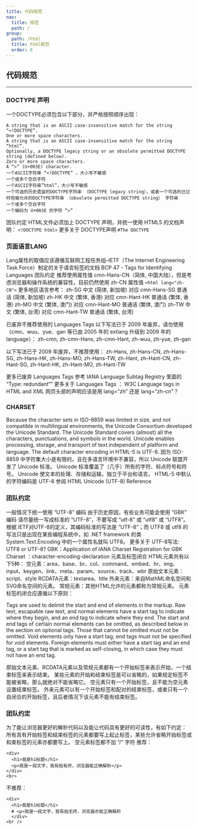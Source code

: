 ```yaml
---
title: 代码规范
nav:
  title: 规范
  path: /
group:
  path: /html
  title: html规范
  order: 0
---
```


## 代码规范
-------------------
### DOCTYPE 声明
一个DOCTYPE必须包含以下部分，并严格按照顺序出现：
```
A string that is an ASCII case-insensitive match for the string “<!DOCTYPE”.
One or more space characters.
A string that is an ASCII case-insensitive match for the string “html”.
Optionally, a DOCTYPE legacy string or an obsolete permitted DOCTYPE string (defined below).
Zero or more space characters.
A “>” (U+003E) character.
一个ASCII字符串 “<!DOCTYPE” ，大小写不敏感
一个或多个空白字符
一个ASCII字符串”html”，大小写不敏感
一个可选的历史遗留的DOCTYPE字符串 （DOCTYPE legacy string），或者一个可选的已过时但被允许的DOCTYPE字符串 （obsolete permitted DOCTYPE string） 字符串
一个或多个空白字符
一个编码为 U+003E 的字符 “>”
```
团队约定
HTML文件必须加上 DOCTYPE 声明，并统一使用 HTML5 的文档声明：
`<!DOCTYPE html>`
更多关于 DOCTYPE声明 `#The DOCTYPE`

### 页面语言LANG
Lang属性的取值应该遵循互联网工程任务组–IETF（The Internet Engineering Task Force）制定的关于语言标签的文档 BCP 47 - Tags for Identifying Languages
团队约定
推荐使用属性值 cmn-Hans-CN（简体, 中国大陆），但是考虑浏览器和操作系统的兼容性，目前仍然使用 zh-CN 属性值
`<html lang="zh-CN">`
更多地区语言参考：
zh-SG 中文 (简体, 新加坡)   对应 cmn-Hans-SG 普通话 (简体, 新加坡)
zh-HK 中文 (繁体, 香港)     对应 cmn-Hant-HK 普通话 (繁体, 香港)
zh-MO 中文 (繁体, 澳门)     对应 cmn-Hant-MO 普通话 (繁体, 澳门)
zh-TW 中文 (繁体, 台湾)     对应 cmn-Hant-TW 普通话 (繁体, 台湾)

已废弃不推荐使用的 Languages Tags
以下写法已于 2009 年废弃，请勿使用（cmn、wuu、yue、gan 等已由 2005 年的 extlang 升级到 2009 年的 language）：
zh-cmn, zh-cmn-Hans, zh-cmn-Hant, zh-wuu, zh-yue, zh-gan

以下写法已于 2009 年废弃，不推荐使用：
zh-Hans, zh-Hans-CN, zh-Hans-SG, zh-Hans-HK, zh-Hans-MO, zh-Hans-TW, 
zh-Hant, zh-Hant-CN, zh-Hant-SG, zh-Hant-HK, zh-Hant-MO, zh-Hant-TW

更多已废弃 Languages Tags 参考 IANA Language Subtag Registry 里面的 “Type: redundant“”
更多关于 Languages Tags ：
W3C Language tags in HTML and XML
网页头部的声明应该是用 lang=”zh” 还是 lang=”zh-cn”？

### CHARSET
Because the character sets in ISO-8859 was limited in size, and not compatible in multilingual environments, the Unicode Consortium developed the Unicode Standard.
The Unicode Standard covers (almost) all the characters, punctuations, and symbols in the world.
Unicode enables processing, storage, and transport of text independent of platform and language.
The default character encoding in HTML-5 is UTF-8.
因为 ISO-8859 中字符集大小是有限的，且在多语言环境中不兼容，所以 Unicode 联盟开发了 Unicode 标准。
Unicode 标准覆盖了（几乎）所有的字符、标点符号和符号。
Unicode 使文本的处理、存储和运输，独立于平台和语言。
HTML-5 中默认的字符编码是 UTF-8
参阅 HTML Unicode (UTF-8) Reference

### 团队约定
一般情况下统一使用 “UTF-8” 编码
<meta charset="UTF-8">
由于历史原因，有些业务可能会使用 “GBK” 编码
<meta charset="GBK">
请尽量统一写成标准的 “UTF-8”，不要写成 “utf-8” 或 “utf8” 或 “UTF8”。根据 IETF对UTF-8的定义，其编码标准的写法是 “UTF-8”；而 UTF8 或 utf8 的写法只是出现在某些编程系统中，如 .NET framework 的类 System.Text.Encoding 中的一个属性名就叫 UTF8。
更多关于
UTF-8写法: UTF8 or UTF-8?
GBK：Application of IANA Charset Registration for GBK
Charset ：character-encoding-declaration
元素及标签闭合
HTML元素共有以下5种：
空元素：area、base、br、col、command、embed、hr、img、input、keygen、link、meta、param、source、track、wbr
原始文本元素：script、style
RCDATA元素：textarea、title
外来元素：来自MathML命名空间和SVG命名空间的元素。
常规元素：其他HTML允许的元素都称为常规元素。
元素标签的闭合应遵循以下原则：

Tags are used to delimit the start and end of elements in the markup. Raw text, escapable raw text, and normal elements have a start tag to indicate where they begin, and an end tag to indicate where they end. The start and end tags of certain normal elements can be omitted, as described below in the section on optional tags. Those that cannot be omitted must not be omitted. Void elements only have a start tag; end tags must not be specified for void elements. Foreign elements must either have a start tag and an end tag, or a start tag that is marked as self-closing, in which case they must not have an end tag.

原始文本元素、RCDATA元素以及常规元素都有一个开始标签来表示开始，一个结束标签来表示结束。
某些元素的开始和结束标签是可以省略的，如果规定标签不能被省略，那么就绝对不能省略它。
空元素只有一个开始标签，且不能为空元素设置结束标签。
外来元素可以有一个开始标签和配对的结束标签，或者只有一个自闭合的开始标签，且后者情况下该元素不能有结束标签。

### 团队约定
为了能让浏览器更好的解析代码以及能让代码具有更好的可读性，有如下约定：
所有具有开始标签和结束标签的元素都要写上起止标签，某些允许省略开始标签或和束标签的元素亦都要写上。
空元素标签都不加 “/” 字符
推荐：
```code
<div>    
  <h1>我是h1标题</h1>    
  <p>我是一段文字，我有始有终，浏览器能正确解析</p>
</div>	
<br>
```
不推荐：
```code
<div>    
  <h1>我是h1标题</h1>    
  # <p>我是一段文字，我有始无终，浏览器亦能正确解析
  </div>
<br />
```
